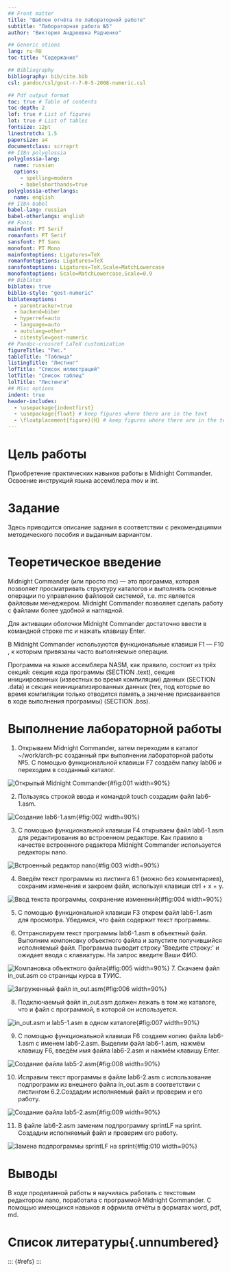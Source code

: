 ```yaml
---
## Front matter
title: "Шаблон отчёта по лабораторной работе"
subtitle: "Лабораторная работа №5"
author: "Виктория Андреевна Радченко"

## Generic otions
lang: ru-RU
toc-title: "Содержание"

## Bibliography
bibliography: bib/cite.bib
csl: pandoc/csl/gost-r-7-0-5-2008-numeric.csl

## Pdf output format
toc: true # Table of contents
toc-depth: 2
lof: true # List of figures
lot: true # List of tables
fontsize: 12pt
linestretch: 1.5
papersize: a4
documentclass: scrreprt
## I18n polyglossia
polyglossia-lang:
  name: russian
  options:
	- spelling=modern
	- babelshorthands=true
polyglossia-otherlangs:
  name: english
## I18n babel
babel-lang: russian
babel-otherlangs: english
## Fonts
mainfont: PT Serif
romanfont: PT Serif
sansfont: PT Sans
monofont: PT Mono
mainfontoptions: Ligatures=TeX
romanfontoptions: Ligatures=TeX
sansfontoptions: Ligatures=TeX,Scale=MatchLowercase
monofontoptions: Scale=MatchLowercase,Scale=0.9
## Biblatex
biblatex: true
biblio-style: "gost-numeric"
biblatexoptions:
  - parentracker=true
  - backend=biber
  - hyperref=auto
  - language=auto
  - autolang=other*
  - citestyle=gost-numeric
## Pandoc-crossref LaTeX customization
figureTitle: "Рис."
tableTitle: "Таблица"
listingTitle: "Листинг"
lofTitle: "Список иллюстраций"
lotTitle: "Список таблиц"
lolTitle: "Листинги"
## Misc options
indent: true
header-includes:
  - \usepackage{indentfirst}
  - \usepackage{float} # keep figures where there are in the text
  - \floatplacement{figure}{H} # keep figures where there are in the text
---
```


# Цель работы

Приобретение практических навыков работы в Midnight Commander. Освоение инструкций языка ассемблера mov и int.

# Задание

Здесь приводится описание задания в соответствии с рекомендациями
методического пособия и выданным вариантом.

# Теоретическое введение

Midnight Commander (или просто mc) — это программа, которая позволяет просматривать структуру каталогов и выполнять основные операции по управлению файловой системой, т.е. mc является файловым менеджером. Midnight Commander позволяет сделать работу с файлами более удобной и наглядной.

Для активации оболочки Midnight Commander достаточно ввести в командной строке mc и нажать клавишу Enter.

В Midnight Commander используются функциональные клавиши F1 — F10 , к которым привязаны часто выполняемые операции.

Программа на языке ассемблера NASM, как правило, состоит из трёх секций: секция кода программы (SECTION .text), секция инициированных (известных во время компиляции) данных (SECTION .data) и секция неинициализированных данных (тех, под которые во время компиляции только отводится память,а значение присваивается в ходе выполнения программы) (SECTION .bss).

# Выполнение лабораторной работы

1. Открываем Midnight Commander, затем переходим в каталог ~/work/arch-pc созданный при выполнении лабораторной работы №5. С помощью функциональной клавиши F7 создаём папку lab06 и переходим в созданный каталог. 

![Открытый Midnight Commander](image/lab5-1.png){#fig:001 width=90%}

2. Пользуясь строкой ввода и командой touch создадим файл lab6-1.asm.

![Создание lab6-1.asm](image/lab5-2.png){#fig:002 width=90%}

3. C помощью функциональной клавиши F4 открываем файл lab6-1.asm для редактирования во встроенном редакторе. Как правило в качестве встроенного редактора Midnight Commander используется редакторы nano.

![Встроенный редактор nano](image/lab5-3.png){#fig:003 width=90%}

4. Введём текст программы из листинга 6.1 (можно без комментариев), сохраним изменения и закроем файл, используя клавиши ctrl + x + y.

![Ввод текста программы, сохранение изменений](image/lab5-4.png){#fig:004 width=90%}

5. С помощью функциональной клавиши F3 открем файл lab6-1.asm для просмотра. Убедимся, что файл содержит текст программы.

6. Оттранслируем текст программы lab6-1.asm в объектный файл. Выполним  компоновку объектного файла и запустите получившийся исполняемый файл. Программа выводит строку 'Введите строку:' и ожидает ввода с
клавиатуры. На запрос введите Ваши ФИО.

![Компановка объектного файла](image/lab5-5.png){#fig:005 width=90%}
7. Скачаем файл in_out.asm со страницы курса в ТУИС.

![Загруженный файл in_out.asm](image/lab5-6.png){#fig:006 width=90%}

8. Подключаемый файл in_out.asm должен лежать в том же каталоге, что и
файл с программой, в которой он используется.

![in_out.asm и lab5-1.asm в одном каталоге](image/lab5-7.png){#fig:007 width=90%}

9. С помощью функциональной клавиши F6 создаем копию файла lab6-
1.asm с именем lab6-2.asm. Выделим файл lab6-1.asm, нажмём клавишу
F6, введём имя файла lab6-2.asm и нажмём клавишу Enter.

![Создание файла lab5-2.asm](image/lab5-8.png){#fig:008 width=90%}

10. Исправим текст программы в файле lab6-2.asm с использование подпрограмм из внешнего файла in_out.asm  в соответствии с листингом 6.2.Создадим исполняемый файл и проверим и его работу.

![Создание файла lab5-2.asm](image/lab5-9.png){#fig:009 width=90%}

11. В файле lab6-2.asm заменим подпрограмму sprintLF на sprint. Создадим исполняемый файл и проверим его работу.

![Замена подпрограммы sprintLF на sprint](image/lab5-10.png){#fig:010 width=90%}

# Выводы

В ходе проделанной работы я научилась работать с текстовым редактором nano, поработала с программой Midnight Commander. С помощью имеющихся навыков я офрмила отчёты в форматах word, pdf, md.
# Список литературы{.unnumbered}

::: {#refs}
:::
